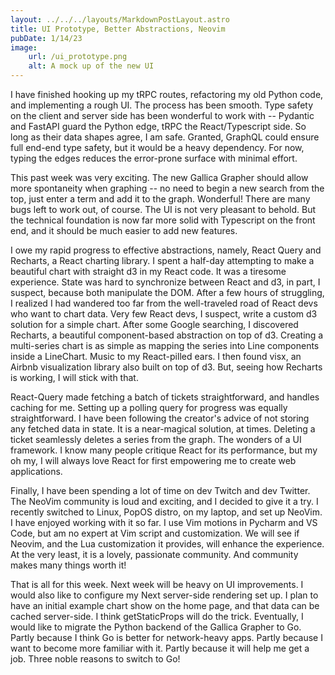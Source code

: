 ```yaml
---
layout: ../../../layouts/MarkdownPostLayout.astro
title: UI Prototype, Better Abstractions, Neovim
pubDate: 1/14/23
image:
    url: /ui_prototype.png
    alt: A mock up of the new UI
---
```



I have finished hooking up my tRPC routes, refactoring my old Python code, and implementing a rough UI. The process has been smooth. Type safety on the client and server side has been wonderful to work with -- Pydantic and FastAPI guard the Python edge, tRPC the React/Typescript side. So long as their data shapes agree, I am safe. Granted, GraphQL could ensure full end-end type safety, but it would be a heavy dependency. For now, typing the edges reduces the error-prone surface with minimal effort. 

This past week was very exciting. The new Gallica Grapher should allow more spontaneity when graphing -- no need to begin a new search from the top, just enter a term and add it to the graph. Wonderful! There are many bugs left to work out, of course. The UI is not very pleasant to behold. But the technical foundation is now far more solid with Typescript on the front end, and it should be much easier to add new features. 

I owe my rapid progress to effective abstractions, namely, React Query and Recharts, a React charting library. I spent a half-day attempting to make a beautiful chart with straight d3 in my React code. It was a tiresome experience. State was hard to synchronize between React and d3, in part, I suspect, because both manipulate the DOM. After a few hours of struggling, I realized I had wandered too far from the well-traveled road of React devs who want to chart data. Very few React devs, I suspect, write a custom d3 solution for a simple chart. After some Google searching, I discovered Recharts, a beautiful component-based abstraction on top of d3. Creating a multi-series chart is as simple as mapping the series into Line components inside a LineChart. Music to my React-pilled ears. I then found visx, an Airbnb visualization library also built on top of d3. But, seeing how Recharts is working, I will stick with that. 

React-Query made fetching a batch of tickets straightforward, and handles caching for me. Setting up a polling query for progress was equally straightforward. I have been following the creator's advice of not storing any fetched data in state. It is a near-magical solution, at times. Deleting a ticket seamlessly deletes a series from the graph. The wonders of a UI framework. I know many people critique React for its performance, but my oh my, I will always love React for first empowering me to create web applications. 

Finally, I have been spending a lot of time on dev Twitch and dev Twitter. The NeoVim community is loud and exciting, and I decided to give it a try. I recently switched to Linux, PopOS distro, on my laptop, and set up NeoVim. I have enjoyed working with it so far. I use Vim motions in Pycharm and VS Code, but am no expert at Vim script and customization. We will see if Neovim, and the Lua customization it provides, will enhance the experience. At the very least, it is a lovely, passionate community. And community makes many things worth it!

That is all for this week. Next week will be heavy on UI improvements. I would also like to configure my Next server-side rendering set up. I plan to have an initial example chart show on the home page, and that data can be cached server-side. I think getStaticProps will do the trick. Eventually, I would like to migrate the Python backend of the Gallica Grapher to Go. Partly because I think Go is better for network-heavy apps. Partly because I want to become more familiar with it. Partly because it will help me get a job. Three noble reasons to switch to Go! 




